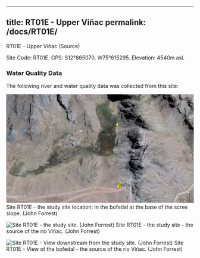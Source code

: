 
---
title: RT01E - Upper Viñac
permalink: /docs/RT01E/
---
RT01E - Upper Viñac (Source)

Site Code: RT01E.  GPS: S12°865070, W75°615295. Elevation:
4540m asl.

### Water Quality Data

The following river and water quality data was collected from this site:





![Site RT01E - the study site location. (John Forrest)](/assets/SiteDescriptions/T1/RT1eVinaksource.jpg)
Site RT01E - the study site location: in the bofedal at the base of the scree slope. (John Forrest)


![Site RT01E - the study site. (John Forrest)](/assets/SiteDescriptions/T1/T1eSource.jpg)
Site RT01E - the study site - the source of the rio Viñac. (John Forrest)


![Site RT01E - View downstream from the study site. (John Forrest)](/assets/SiteDescriptions/T1/T1eViewofbofedal(source).jpg)
Site RT01E - View of the bofedal - the source of the rio Viñac. (John Forrest)

